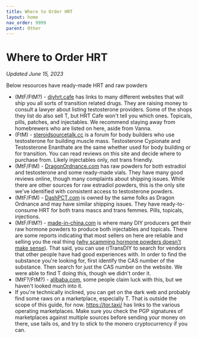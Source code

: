 ```yaml
---
title: Where to Order HRT
layout: home
nav_order: 9999
parent: Other
---
```


# Where to Order HRT

_Updated June 15, 2023_

Below resources have ready-made HRT and raw powders

* (MtF/FtM?) - [diyhrt.cafe](https://diyhrt.cafe/) has links to many different websites that will ship you all sorts of transition related drugs. They are raising money to consult a lawyer about listing testosterone providers. Some of the shops they list do also sell T, but HRT Cafe won't tell you which ones. Topicals, pills, patches, and injectables. We recommend staying away from homebrewers who are listed on here, aside from Vanna. 
* (FtM) - [steroidsourcetalk.cc](https://www.steroidsourcetalk.cc/) is a forum for body builders who use testosterone for building muscle mass. Testosterone Cypionate and Testosterone Enanthate are the same whether used for body building or for transition. You can read reviews on this site and decide where to purchase from. Likely injectables only, not trans friendly.
* (MtF/FtM) - [DragonOrdnance.com](https://www.dragonordnance.com/) has raw powders for both estradiol and testosterone and some ready-made vials. They have many good reviews online, though many complaints about shipping issues. While there are other sources for raw estradiol powders, this is the only site we've identified with consistent access to testosterone powders. 
* (MtF/FtM) - [DashPCT.com](https://dashpct.com/) is owned by the same folks as Dragon Ordnance and may have similar shipping issues. They have ready-to-consume HRT for both trans mascs and trans femmes. Pills, topicals, injections. 
* (MtF/FtM?) - [made-in-china.com](https://www.made-in-china.com/) is where many DIY producers get their raw hormone powders to produce both injectables and topicals. There are some reports indicating that most sellers on here are reliable and selling you the real thing ([why scamming hormone powders doesn't make sense](/topics/hormone_testing#basic-compound-verification-at-home)). That said, you can use r/TransDIY to search for vendors that other people have had good experiences with. In order to find the substance you're looking for, first identify the CAS number of the substance. Then search for just the CAS number on the website. We were able to find T doing this, though we didn't order it.
* (MtF?/FtM?) - [alibaba.com](https://www.alibaba.com/), some people claim luck with this, but we haven't looked much into it. 
* If you're technically inclined, you can get on the dark web and probably find some raws on a marketplace, especially T. That is outside the scope of this guide, for now. https://tor.taxi/ has links to the various operating marketplaces. Make sure you check the PGP signatures of marketplaces against multiple sources before sending your money on there, use tails os, and try to stick to the monero cryptocurrency if you can.